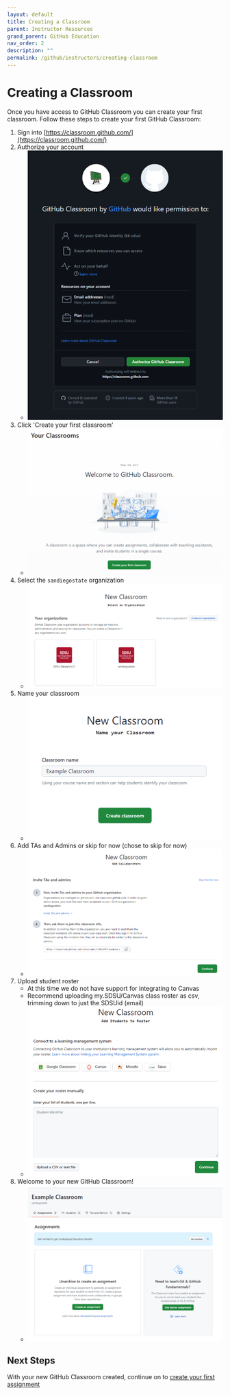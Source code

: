 ```yaml
---
layout: default
title: Creating a Classroom
parent: Instructor Resources
grand_parent: GitHub Education
nav_order: 2
description: ""
permalink: /github/instructors/creating-classroom
---
```


# Creating a Classroom
Once you have access to GitHub Classroom you can create your first classroom. Follow these steps to create your first GitHub Classroom:

1. Sign into [https://classroom.github.com/](https://classroom.github.com/)
1. Authorize your account
    - ![](/images/github/classroom1.png)
1. Click 'Create your first classroom'
    - ![](/images/github/classroom2.png)
1. Select the `sandiegostate` organization
    - ![](/images/github/classroom3.png)
1. Name your classroom
    - ![](/images/github/classroom4.png)
1. Add TAs and Admins or skip for now (chose to skip for now)
    - ![](/images/github/classroom5.png)
1. Upload student roster
    - At this time we do not have support for integrating to Canvas
    - Recommend uploading my.SDSU/Canvas class roster as csv, trimming down to just the SDSUid (email)
    - ![](/images/github/classroom6.png)
1. Welcome to your new GitHub Classroom!
    - ![](/images/github/classroom7.png)

## Next Steps
With your new GitHub Classroom created, continue on to [create your first assignment](/github/instructors/creating-assignment)
